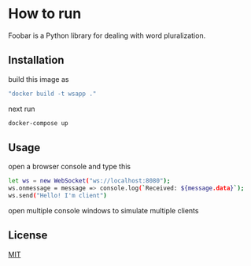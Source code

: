 # How to run

Foobar is a Python library for dealing with word pluralization.

## Installation

build this image as

```bash
"docker build -t wsapp ."
```
next run 
```bash
docker-compose up
```
## Usage
open a browser console and type this
```bash
let ws = new WebSocket("ws://localhost:8080");
ws.onmessage = message => console.log(`Received: ${message.data}`);
ws.send("Hello! I'm client")
```
open multiple console windows to simulate multiple clients

## License

[MIT](https://choosealicense.com/licenses/mit/)